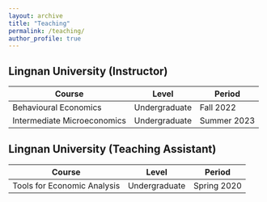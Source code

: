 ```yaml
---
layout: archive
title: "Teaching"
permalink: /teaching/
author_profile: true
---
```


## Lingnan University (Instructor)

| Course| Level  | Period |
|----| ------| ----|
| Behavioural Economics | Undergraduate | Fall 2022
| Intermediate Microeconomics | Undergraduate | Summer 2023

## Lingnan University (Teaching Assistant)

| Course| Level  |Period |
|----| ------|----| 
|Tools for Economic Analysis| Undergraduate | Spring 2020
